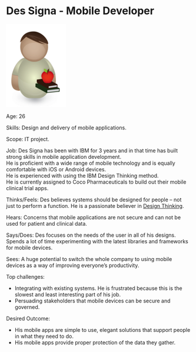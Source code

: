 <!-- SPDX-License-Identifier: CC-BY-4.0 -->
<!-- Copyright Contributors to the ODPi Data Governance project. -->

# Des Signa - Mobile Developer

![Icon](des-signa.png)

Age: 26

Skills: Design and delivery of mobile applications.

Scope: IT project.

Job:
Des Signa has been with IBM for 3 years and in that time has built
strong skills in mobile application development.  
He is proficient with a wide range of mobile technology and
is equally comfortable with iOS or Android devices.  
He is experienced with using the IBM Design Thinking method.  
He is currently assigned to Coco Pharmaceuticals to build out
their mobile clinical trial apps.

Thinks/Feels:
Des believes systems should be designed for people – not
just to perform a function.
He is a passionate believer in [Design Thinking](https://en.wikipedia.org/wiki/Design_thinking).

Hears:
Concerns that mobile applications are not secure and can not
be used for patient and clinical data.

Says/Does:
Des focuses on the needs of the user in all of his designs.
Spends a lot of time experimenting with the latest libraries
and frameworks for mobile devices.

Sees:
A huge potential to switch the whole company to using mobile
devices as a way of improving everyone’s productivity.

Top challenges:
* Integrating with existing systems.  He is frustrated because this
is the slowest and least interesting part of his job.
* Persuading stakeholders that mobile devices can be secure and governed.

Desired Outcome:
* His mobile apps are simple to use, elegant solutions that support
people in what they need to do.
* His mobile apps provide proper protection of the data they gather.
